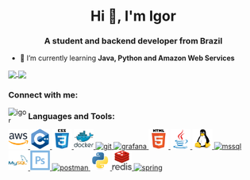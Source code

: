 <h1 align="center">Hi 👋, I'm Igor</h1>
<h3 align="center">A student and backend developer from Brazil</h3>

- 🌱 I’m currently learning **Java, Python and Amazon Web Services**

<a href="https://github.com/igorney/github-readme-stats">
    <img align="center"
        src="https://github-readme-stats.vercel.app/api?username=igorney&show_icons=true&theme=tokyonight" />
</a>
<a href="https://github.com/igorney/github-readme-stats">
    <img align="center" src="https://github-readme-stats.vercel.app/api/top-langs/?username=igorney&theme=tokyonight&layout=compact" />
</a>
<p align="left">
    <h3 align="left">Connect with me:</h3>
    <a href="https://linkedin.com/in/igor-santos-ufabc" target="blank"><img align="left"
            src="https://raw.githubusercontent.com/rahuldkjain/github-profile-readme-generator/master/src/images/icons/Social/linked-in-alt.svg"
            alt="igor santos ufabc" height="30" width="40" /></a>
</p>
<h3 align="left">Languages and Tools:</h3>
<p align="left"> <a href="https://aws.amazon.com" target="_blank" rel="noreferrer"> <img
            src="https://raw.githubusercontent.com/devicons/devicon/master/icons/amazonwebservices/amazonwebservices-original-wordmark.svg"
            alt="aws" width="40" height="40" /> </a> <a href="https://www.w3schools.com/cpp/" target="_blank"
        rel="noreferrer"> <img
            src="https://raw.githubusercontent.com/devicons/devicon/master/icons/cplusplus/cplusplus-original.svg"
            alt="cplusplus" width="40" height="40" /> </a> <a href="https://www.w3schools.com/css/" target="_blank"
        rel="noreferrer"> <img
            src="https://raw.githubusercontent.com/devicons/devicon/master/icons/css3/css3-original-wordmark.svg"
            alt="css3" width="40" height="40" /> </a> <a href="https://www.docker.com/" target="_blank"
        rel="noreferrer"> <img
            src="https://raw.githubusercontent.com/devicons/devicon/master/icons/docker/docker-original-wordmark.svg"
            alt="docker" width="40" height="40" /> </a> <a href="https://git-scm.com/" target="_blank" rel="noreferrer">
        <img src="https://www.vectorlogo.zone/logos/git-scm/git-scm-icon.svg" alt="git" width="40" height="40" /> </a>
    <a href="https://grafana.com" target="_blank" rel="noreferrer"> <img
            src="https://www.vectorlogo.zone/logos/grafana/grafana-icon.svg" alt="grafana" width="40" height="40" />
    </a> <a href="https://www.w3.org/html/" target="_blank" rel="noreferrer"> <img
            src="https://raw.githubusercontent.com/devicons/devicon/master/icons/html5/html5-original-wordmark.svg"
            alt="html5" width="40" height="40" /> </a> <a href="https://www.java.com" target="_blank" rel="noreferrer">
        <img src="https://raw.githubusercontent.com/devicons/devicon/master/icons/java/java-original.svg" alt="java"
            width="40" height="40" /> </a> <a href="https://www.linux.org/" target="_blank" rel="noreferrer"> <img
            src="https://raw.githubusercontent.com/devicons/devicon/master/icons/linux/linux-original.svg" alt="linux"
            width="40" height="40" /> </a> <a href="https://www.microsoft.com/en-us/sql-server" target="_blank"
        rel="noreferrer"> <img src="https://www.svgrepo.com/show/303229/microsoft-sql-server-logo.svg" alt="mssql"
            width="40" height="40" /> </a> <a href="https://www.mysql.com/" target="_blank" rel="noreferrer"> <img
            src="https://raw.githubusercontent.com/devicons/devicon/master/icons/mysql/mysql-original-wordmark.svg"
            alt="mysql" width="40" height="40" /> </a> <a href="https://www.photoshop.com/en" target="_blank"
        rel="noreferrer"> <img
            src="https://raw.githubusercontent.com/devicons/devicon/master/icons/photoshop/photoshop-line.svg"
            alt="photoshop" width="40" height="40" /> </a> <a href="https://postman.com" target="_blank"
        rel="noreferrer"> <img src="https://www.vectorlogo.zone/logos/getpostman/getpostman-icon.svg" alt="postman"
            width="40" height="40" /> </a> <a href="https://www.python.org" target="_blank" rel="noreferrer"> <img
            src="https://raw.githubusercontent.com/devicons/devicon/master/icons/python/python-original.svg"
            alt="python" width="40" height="40" /> </a> <a href="https://redis.io" target="_blank" rel="noreferrer">
        <img src="https://raw.githubusercontent.com/devicons/devicon/master/icons/redis/redis-original-wordmark.svg"
            alt="redis" width="40" height="40" /> </a> <a href="https://spring.io/" target="_blank" rel="noreferrer">
        <img src="https://www.vectorlogo.zone/logos/springio/springio-icon.svg" alt="spring" width="40" height="40" />
    </a>
</p>
